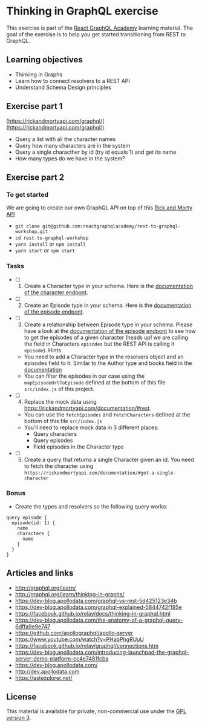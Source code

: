 # Thinking in GraphQL exercise

This exercise is part of the [React GraphQL Academy](http://reactgraphql.academy) learning material. The goal of the exercise is to help you get started transitioning from REST to GraphQL.

## Learning objectives

- Thinking in Graphs
- Learn how to connect resolvers to a REST API
- Understand Schema Design principles

## Exercise part 1

[https://rickandmortyapi.com/graphql/](https://rickandmortyapi.com/graphql/)

- Query a list with all the character names
- Query how many characters are in the system
- Query a single characther by id (try id equals 1) and get its name
- How many types do we have in the system?

## Exercise part 2

### To get started

We are going to create our own GraphQL API on top of this [Rick and Morty API](https://rickandmortyapi.com/documentation/#rest)

- `git clone git@github.com:reactgraphqlacademy/rest-to-graphql-workshop.git`
- `cd rest-to-graphql-workshop`
- `yarn install` or `npm install`
- `yarn start` or `npm start`

### Tasks

- [ ] 1. Create a Character type in your schema. Here is the [documentation of the character endpont](https://rickandmortyapi.com/documentation/#character-schema).

- [ ] 2. Create an Episode type in your schema. Here is the [documentation of the episode endpont](https://rickandmortyapi.com/documentation/#episode-schema).

- [ ] 3. Create a relationship between Episode type in your schema. Please have a look at the [documentation of the episode endpont](https://rickandmortyapi.com/documentation/#episode-schema) to see how to get the episodes of a given character (heads up! we are calling the field in Characters `episodes` but the REST API is calling it `episode`). Hints

  - You need to add a Character type in the resolvers object and an episodes field to it. Similar to the Author type and books field in the [documentation](https://www.apollographql.com/docs/apollo-server/essentials/data#resolver-map)
  - You can filter the episodes in our case using the `mapEpisodeUrlToEpisode` defined at the bottom of this file `src/index.js` of this project.

- [ ] 4. Replace the mock data using https://rickandmortyapi.com/documentation/#rest.

  - You can use the `fetchEpisodes` and `fetchCharacters` defined at the bottom of this file `src/index.js`
  - You'll need to replace mock data in 3 different places:
    - Query characters
    - Query episodes
    - Field episodes in the Character type

- [ ] 5. Create a query that returns a single Character given an id. You need to fetch the character using `https://rickandmortyapi.com/documentation/#get-a-single-character`

### Bonus

- Create the types and resolvers so the following query works:

```
query episode {
  episode(id: 1) {
    name
    characters {
      name
    }
  }
}
```

## Articles and links

- http://graphql.org/learn/
- http://graphql.org/learn/thinking-in-graphs/
- https://dev-blog.apollodata.com/graphql-vs-rest-5d425123e34b
- https://dev-blog.apollodata.com/graphql-explained-5844742f195e
- https://facebook.github.io/relay/docs/thinking-in-graphql.html
- https://dev-blog.apollodata.com/the-anatomy-of-a-graphql-query-6dffa9e9e747
- https://github.com/apollographql/apollo-server
- https://www.youtube.com/watch?v=PHabPhgRUuU
- https://facebook.github.io/relay/graphql/connections.htm
- https://dev-blog.apollodata.com/introducing-launchpad-the-graphql-server-demo-platform-cc4e7481fcba
- https://dev-blog.apollodata.com/
- http://dev.apollodata.com
- https://astexplorer.net/

## License

This material is available for private, non-commercial use under the [GPL version 3](http://www.gnu.org/licenses/gpl-3.0-standalone.html).
